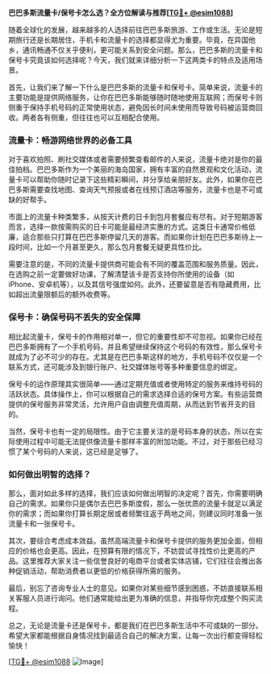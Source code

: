 **巴巴多斯流量卡/保号卡怎么选？全方位解读与推荐[[TG💪+ @esim1088](https://t.me/s/esim1088)]**

随着全球化的发展，越来越多的人选择前往巴巴多斯旅游、工作或生活。无论是短期旅行还是长期居住，手机卡和流量卡的选择都显得尤为重要。毕竟，在异国他乡，通讯畅通不仅关乎便利，更可能关系到安全问题。那么，巴巴多斯的流量卡和保号卡究竟该如何选择呢？今天，我们就来详细分析一下这两类卡的特点及适用场景。

首先，让我们来了解一下什么是巴巴多斯的流量卡和保号卡。简单来说，流量卡的主要功能是提供网络服务，让你在巴巴多斯能够随时随地使用互联网；而保号卡则侧重于保持手机号码的正常使用状态，避免因长时间未使用而导致号码被运营商回收。两者各有侧重，但往往也可以互相配合使用。

### 流量卡：畅游网络世界的必备工具

对于喜欢拍照、刷社交媒体或者需要频繁查看邮件的人来说，流量卡绝对是你的最佳拍档。巴巴多斯作为一个美丽的海岛国家，拥有丰富的自然景观和文化活动，流量卡可以帮助你随时记录下这些精彩瞬间，并分享给亲朋好友。此外，如果你在巴巴多斯需要查找地图、查询天气预报或者在线预订酒店等服务，流量卡也是不可或缺的好帮手。

市面上的流量卡种类繁多，从按天计费的日卡到包月套餐应有尽有。对于短期游客而言，选择一款按需购买的日卡可能是最经济实惠的方式。这类日卡通常价格低廉，适合那些只打算在巴巴多斯停留几天的游客。而如果你计划在巴巴多斯待上一段时间，比如一个月甚至更久，那么包月套餐无疑更具性价比。

需要注意的是，不同的流量卡提供商可能会有不同的覆盖范围和服务质量。因此，在选购之前一定要做好功课，了解清楚该卡是否支持你所使用的设备（如iPhone、安卓机等），以及其信号强度如何。此外，还要留意是否有隐藏费用，比如超出流量限额后的额外收费等。

### 保号卡：确保号码不丢失的安全保障

相比起流量卡，保号卡的作用相对单一，但它的重要性却不可忽视。如果你已经在巴巴多斯拥有了一个手机号码，并且希望继续保持这个号码的有效性，那么保号卡就成为了必不可少的存在。尤其是在巴巴多斯这样的地方，手机号码不仅仅是一个联系方式，还可能涉及到银行账户、社交媒体账号等多种重要信息的绑定。

保号卡的运作原理其实很简单——通过定期充值或者使用特定的服务来维持号码的活跃状态。具体操作上，你可以根据自己的需求选择合适的保号方案。有些运营商提供的保号服务非常灵活，允许用户自由调整充值周期，从而达到节省开支的目的。

当然，保号卡也有一定的局限性。由于它主要关注的是号码本身的状态，所以在实际使用过程中可能无法提供像流量卡那样丰富的附加功能。不过，对于那些已经习惯了某个号码的人来说，这已经是足够了。

### 如何做出明智的选择？

那么，面对如此多样的选择，我们应该如何做出明智的决定呢？首先，你需要明确自己的需求。如果你只是偶尔去巴巴多斯度假，那么一张优质的流量卡就足以满足你的需求；而如果你打算长期定居或者频繁往返于两地之间，则建议同时准备一张流量卡和一张保号卡。

其次，要综合考虑成本效益。虽然高端流量卡和保号卡提供的服务更加全面，但相应的价格也会更高。因此，在预算有限的情况下，不妨尝试寻找性价比更高的产品。这里推荐大家关注一些信誉良好的电商平台或者实体店铺，它们往往会推出各种促销活动，帮助消费者以更低的价格获得所需的服务。

最后，别忘了咨询专业人士的意见。如果你对某些细节感到困惑，不妨直接联系相关客服人员进行询问。他们通常能给出更为准确的信息，并指导你完成整个购买流程。

总之，无论是流量卡还是保号卡，都是我们在巴巴多斯生活中不可或缺的一部分。希望大家都能根据自身情况找到最适合自己的解决方案，让每一次出行都变得轻松愉快！

[[TG💪+ @esim1088](https://t.me/s/esim1088) ![Image](https://i.postimg.cc/4NQfJmqS/Snipaste-2025-05-13-00-14-12.png)]